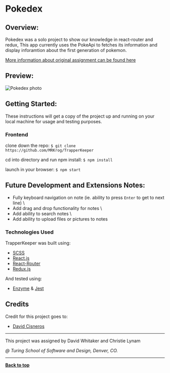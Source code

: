 # Pokedex

## Overview:

Pokedex was a solo project to show our knowledge in react-router and redux, This app currently uses the PokeApi to fetches its information and display inforamtion about the first generation of pokemon.

[More information about original assignment can be found here](http://frontend.turing.io/projects/binary-challenge.html)

## Preview:

<img src="" alt="Pokedex photo">

## Getting Started:

These instructions will get a copy of the project up and running on your local machine for usage and testing purposes.

### Frontend
clone down the repo: ```$ git clone https://github.com/MRKrog/TrapperKeeper```

cd into directory and run npm install: ```$ npm install```

launch in your browser: ```$ npm start ```

## Future Development and Extensions Notes:

- Fully keyboard navigation on note (ie. ability to press `Enter` to get to next line) \
- Add drag and drop functionality for notes \
- Add ability to search notes \
- Add ability to upload files or pictures to notes

### Technologies Used
TrapperKeeper was built using: 
- [SCSS](https://sass-lang.com/)
- [React.js](https://reactjs.org/)
- [React-Router](https://reacttraining.com/react-router/)
- [Redux.js](https://redux.js.org/)

And tested using:
- [Enzyme](https://airbnb.io/enzyme/) & [Jest](https://airbnb.io/enzyme/docs/guides/jest.html)

## Credits
Credit for this project goes to: 
- [David Cisneros](https://github.com/DevelopingDavid)

---
This project was assigned by David Whitaker and Christie Lynam 

*@ Turing School of Software and Design, Denver, CO.*

---
**[Back to top](https://github.com/DevelopingDavid/pokedex/edit/master/README.md)**
